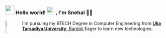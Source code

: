 ### <img src="https://github.com/Snehal-Singh174/Snehal-Singh174/blob/master/Assets/Hi.gif" width="29px"> Hello world!&nbsp;<img src="https://github.com/Snehal-Singh174/Snehal-Singh174/blob/master/Assets/Earth.gif" width="24px"> , I'm Snehal :woman_technologist:

<img align="left" width=10% src='https://github.com/Snehal-Singh174/Snehal-Singh174/blob/master/Assets/left.png'> I'm pursuing my BTECH Degree in Computer Engineering from <a href="https://http://www.utu.ac.in/"> <b>Uka Tarsadiya University</b>, Bardoli</a>.Eager to learn new technologies.
<!--
**Snehal-Singh174/Snehal-Singh174** is a ✨ _special_ ✨ repository because its `README.md` (this file) appears on your GitHub profile.

Here are some ideas to get you started:

- 🔭 I’m currently working on ...
- 🌱 I’m currently learning ...
- 👯 I’m looking to collaborate on ...
- 🤔 I’m looking for help with ...
- 💬 Ask me about ...
- 📫 How to reach me: ...
- 😄 Pronouns: ...
- ⚡ Fun fact: ...
-->
